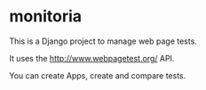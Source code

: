 # monitoria

This is a Django project to manage web page tests.

It uses the http://www.webpagetest.org/ API.

You can create Apps, create and compare tests.
